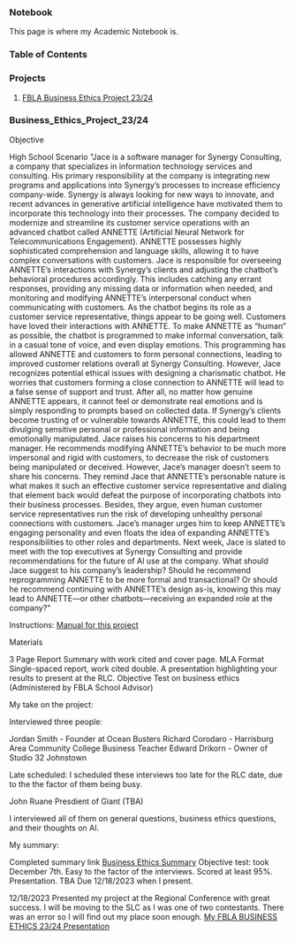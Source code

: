 ### Notebook

This page is where my Academic Notebook is.

### Table of Contents

### Projects
1. [FBLA Business Ethics Project 23/24](#business_ethics_project_2324)

### Business_Ethics_Project_23/24

Objective

High School Scenario
"Jace is a software manager for Synergy Consulting, a company that specializes in information technology services and consulting. His primary responsibility at the company is integrating new programs and applications into Synergy’s processes to increase efficiency company-wide.
Synergy is always looking for new ways to innovate, and recent advances in generative artificial intelligence have motivated them to incorporate this technology into their processes. The company decided to modernize and streamline its customer service operations with an advanced chatbot called ANNETTE (Artificial Neural Network for Telecommunications Engagement). ANNETTE possesses highly sophisticated comprehension and language skills, allowing it to have complex conversations with customers.
Jace is responsible for overseeing ANNETTE’s interactions with Synergy’s clients and adjusting the chatbot’s behavioral procedures accordingly. This includes catching any errant responses, providing any missing data or information when needed, and monitoring and modifying ANNETTE’s interpersonal conduct when communicating with customers.
As the chatbot begins its role as a customer service representative, things appear to be going well. Customers have loved their interactions with ANNETTE. To make ANNETTE as “human” as possible, the chatbot is programmed to make informal conversation, talk in a casual tone of voice, and even display emotions. This programming has allowed ANNETTE and customers to form personal connections, leading to improved customer relations overall at Synergy Consulting.
However, Jace recognizes potential ethical issues with designing a charismatic chatbot. He worries that customers forming a close connection to ANNETTE will lead to a false sense of support and trust. After all, no matter how genuine ANNETTE appears, it cannot feel or demonstrate real emotions and is simply responding to prompts based on collected data. If Synergy’s clients become trusting of or vulnerable towards ANNETTE, this could lead to them divulging sensitive personal or professional information and being emotionally manipulated.
Jace raises his concerns to his department manager. He recommends modifying ANNETTE’s behavior to be much more impersonal and rigid with customers, to decrease the risk of customers being manipulated or deceived. However, Jace’s manager doesn’t seem to share his concerns. They remind Jace that ANNETTE’s personable nature is what makes it such an effective customer service representative and dialing that element back would defeat the purpose of incorporating chatbots into their business processes. Besides, they argue, even human customer service representatives run the risk of developing unhealthy personal connections with customers. Jace’s manager urges him to keep ANNETTE’s engaging personality and even floats the idea of expanding ANNETTE’s responsibilities to other roles and departments.
Next week, Jace is slated to meet with the top executives at Synergy Consulting and provide recommendations for the future of AI use at the company. What should Jace suggest to his company’s leadership? Should he recommend reprogramming ANNETTE to be more formal and transactional? Or should he recommend continuing with ANNETTE’s design as-is, knowing this may lead to ANNETTE—or other chatbots—receiving an expanded role at the company?"


Instructions: [Manual for this project](/Business_Ethics_23_24.pdf)

Materials 

3 Page Report Summary with work cited and cover page. MLA Format Single-spaced report, work cited double.
A presentation highlighting your results to present at the RLC.
Objective Test on business ethics (Administered by FBLA School Advisor)


My take on the project:


Interviewed three people:

Jordan Smith - Founder at Ocean Busters
Richard Corodaro - Harrisburg Area Community College Business Teacher
Edward Drikorn - Owner of Studio 32 Johnstown

Late scheduled:
I scheduled these interviews too late for the RLC date, due to the the factor of them being busy. 

John Ruane Presdient of Giant (TBA)

 I interviewed all of them on general questions, business ethics questions, and their thoughts on AI.



 My summary:

 Completed summary link [Business Ethics Summary](/Owen_Dobson_Business_Ethics_Summary.pdf)
 Objective test: took December 7th. Easy to the factor of the interviews. Scored at least 95%.
 Presentation. TBA Due 12/18/2023 when I present. 


12/18/2023 Presented my project at the Regional Conference with great success. I will be moving to the SLC as I was one of two contestants. There was an error so I will find out my place soon enough. [My FBLA BUSINESS ETHICS 23/24 Presentation](/FBLA_Business_Ethics_2023.pptm)
